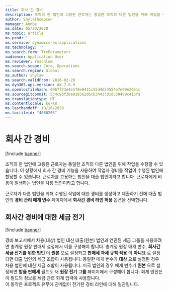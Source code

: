 ```yaml
---
title: 회사 간 경비
description: 조직의 한 법인에 고용된 근로자는 동일한 조직의 다른 법인을 위해 작업을 수행할 수 있습니다. 이 상황에서 회사 간 경비 기능을 사용하여 작업자 경비를 작업이 수행된 법인에 할당할 수 있습니다.
author: ShylaThompson
manager: AnnBe
ms.date: 05/20/2020
ms.topic: article
ms.prod: ''
ms.service: dynamics-ax-applications
ms.technology: ''
ms.search.form: TrvParameters
audience: Application User
ms.reviewer: roschlom
ms.search.scope: Core, Operations
ms.search.region: Global
ms.author: shylaw
ms.search.validFrom: 2016-02-28
ms.dyn365.ops.version: AX 7.0.0
ms.openlocfilehash: 0967f23e4e1f8e0431c55d4d54554e7e90e2451c
ms.sourcegitcommit: 5c4c9bf3ba018562d6cb3443c01d550489c415fa
ms.translationtype: HT
ms.contentlocale: ko-KR
ms.lasthandoff: 10/16/2020
ms.locfileid: "4080203"
---
```

# <a name="intercompany-expenses"></a>회사 간 경비

[!include [banner](../includes/banner.md)]

조직의 한 법인에 고용된 근로자는 동일한 조직의 다른 법인을 위해 작업을 수행할 수 있습니다. 이 상황에서 회사 간 경비 기능을 사용하여 작업자 경비를 작업이 수행된 법인에 할당할 수 있습니다. 근로자를 고용하는 법인을 대출 법인이라고 합니다. 근로자에게 비용이 발생하는 법인을 차용 법인이라고 합니다. 

근로자가 다른 법인을 위해 수행된 작업에 대한 경비를 생성하고 제출하기 전에 대출 법인의 **경비 관리 매개 변수** 페이지에서 **회사간 경비 라인 허용** 옵션을 선택합니다. 

## <a name="tax-posting-for-intercompany-expenses"></a>회사간 경비에 대한 세금 전기

[!include [banner](../includes/banner.md)]

경비 보고서에서 차용(대상) 법인 대신 대출(원본) 법인과 연관된 세금 그룹을 사용하려면 총계정 원장 판매세 설정에서 이를 구성해야 합니다. 총계정 원장 매개 변수, **회사간 세금 전기를 위한 법인** 이 **원본** 으로 설정되고 **판매세 과세 규칙 적용** 이 **아니요** 로 설정되면 대출 법인의 세금 조합이 사용됩니다. 동일한 매개 변수가 **대상** 으로 설정된 경우 차용 법인에 대한 세금 조합이 사용됩니다. 미국 법인의 경우 매개 변수가 **원본** 으로 설정되면 **받을 판매세** 필드도 새 **원장 전기 그룹** 페이지에서 구성해야 합니다. 회계 엔진은 이 필드의 정보를 세금 관련 회계 입력에 사용합니다.   
이 동작은 프로젝트 유무에 관계없이 전기된 경비 라인에 대해 일관됩니다.  
